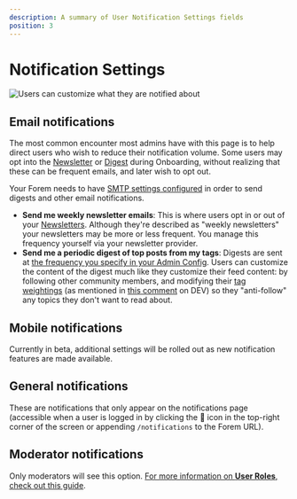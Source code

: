 ```yaml
---
description: A summary of User Notification Settings fields
position: 3
---
```


# Notification Settings

![Users can customize what they are notified about](https://raw.githubusercontent.com/forem/admin-docs/main/static/img/userNotificationsFullpage.png)

## Email notifications
The most common encounter most admins have with this page is to help direct users who wish to reduce their notification volume. Some users may opt into the [Newsletter](https://admin.forem.com/docs/_advanced-customization/config/newsletter) or [Digest](https://admin.forem.com/docs/_advanced-customization/config/email-digest-frequency) during Onboarding, without realizing that these can be frequent emails, and later wish to opt out.

Your Forem needs to have [SMTP settings configured](https://admin.forem.com/docs/_advanced-customization/config/smtp-settings) in order to send digests and other email notifications. 

- **Send me weekly newsletter emails**: This is where users opt in or out of your [Newsletters](https://admin.forem.com/docs/_advanced-customization/config/newsletter). Although they're described as "weekly newsletters" your newsletters may be more or less frequent. You manage this frequency yourself via your newsletter provider.
- **Send me a periodic digest of top posts from my tags**: Digests are sent at [the frequency you specify in your Admin Config](https://admin.forem.com/docs/_advanced-customization/config/email-digest-frequency). Users can customize the content of the digest much like they customize their feed content: by following other community members, and modifying their [tag weightings](https://admin.forem.com/docs/_forem-basics/tags) (as mentioned in [this comment](https://dev.to/michaelcurrin/comment/1abef) on DEV) so they "anti-follow" any topics they don't want to read about.


## Mobile notifications
Currently in beta, additional settings will be rolled out as new notification features are made available.

## General notifications
These are notifications that only appear on the notifications page (accessible when a user is logged in by clicking the 🔔 icon in the top-right corner of the screen or appending `/notifications` to the Forem URL).

## Moderator notifications
Only moderators will see this option. [For more information on **User Roles**, check out this guide](https://admin.forem.com/docs/_forem-basics/user_roles).
